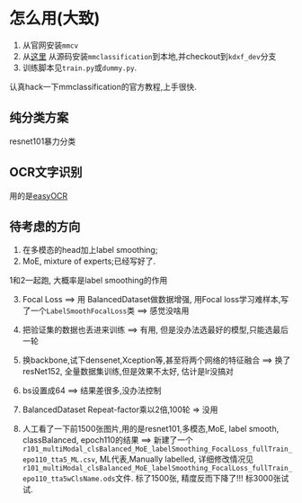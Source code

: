 # 怎么用(大致)
1. 从官网安装`mmcv`
2. 从[这里](https://github.com/LiUzHiAn/mmclassification) 从源码安装`mmclassification`到本地,并checkout到`kdxf_dev`分支
3. 训练脚本见`train.py`或`dummy.py`.

认真hack一下mmclassification的官方教程,上手很快.

## 纯分类方案 
resnet101暴力分类

## OCR文字识别
用的是[easyOCR](https://github.com/JaidedAI/EasyOCR)

## 待考虑的方向
1. 在多模态的head加上label smoothing; 
2. MoE, mixture of experts;已经写好了.

1和2一起跑, 大概率是label smoothing的作用

3. Focal Loss
==> 用 BalancedDataset做数据增强, 用Focal loss学习难样本,写了一个`LabelSmoothFocalLoss`类  ==> 感觉没啥用
   
4. 把验证集的数据也丢进来训练
==> 有用, 但是没办法选最好的模型,只能选最后一轮
   
5. 换backbone,试下densenet,Xception等,甚至将两个网络的特征融合
==> 换了resNet152, 全量数据集训练,但是效果不太好, 估计是lr没搞对
   
6. bs设置成64
==> 结果差很多,没办法控制
   
7. BalancedDataset Repeat-factor乘以2倍,100轮
=> 没用
   
8. 人工看了一下前1500张图片,用的是resnet101,多模态,MoE, label smooth, classBalanced, epoch110的结果
==> 新建了一个`r101_multiModal_clsBalanced_MoE_labelSmoothing_FocalLoss_fullTrain_epo110_tta5_ML.csv`,
   ML代表,Manually labelled, 详细修改情况见 `r101_multiModal_clsBalanced_MoE_labelSmoothing_FocalLoss_fullTrain_epo110_tta5wClsName.ods`文件.
   标了1500张, 精度反而下降了!!! 
   标3000张试试.


   
